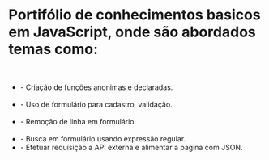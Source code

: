 <h1>Portifólio de conhecimentos basicos em JavaScript, onde são abordados temas como:</h1>
  <ul>
 <li>- Criação de funções anonimas e declaradas.</li>
  <li>- Uso de formulário para cadastro, validação.</li>
  <li>- Remoção de linha em formulário.</li>
  <li>- Busca em formulário usando expressão regular.</li>
 <li>- Efetuar requisição a API externa e alimentar a pagina com JSON.</li>
 </ul>
